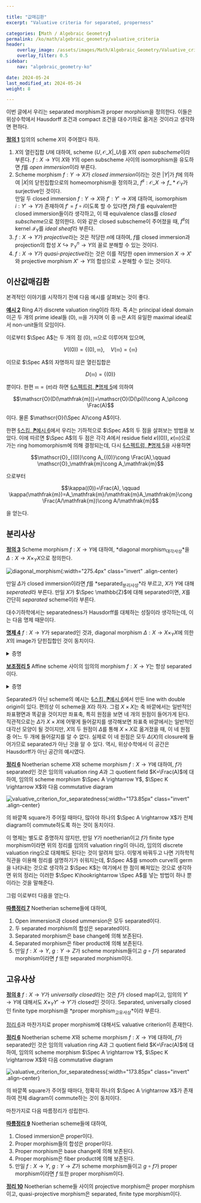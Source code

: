 ```yaml
---

title: "값매김환"
excerpt: "Valuative criteria for separated, properness"

categories: [Math / Algebraic Geometry]
permalink: /ko/math/algebraic_geometry/valuative_criteria
header:
    overlay_image: /assets/images/Math/Algebraic_Geometry/Valuative_criteria.png
    overlay_filter: 0.5
sidebar: 
    nav: "algebraic_geometry-ko"

date: 2024-05-24
last_modified_at: 2024-05-24
weight: 8

---
```


이번 글에서 우리는 separated morphism과 proper morphism을 정의한다. 이들은 위상수학에서 Hausdorff 조건과 compact 조건을 대수기하로 옮겨온 것이라고 생각하면 편하다. 

<div class="definition" markdown="1">

<ins id="def1">**정의 1**</ins> 임의의 scheme $X$이 주어졌다 하자.

1. $X$의 열린집합 $U$에 대하여, scheme $(U, \mathcal{O}\_X\vert\_U)$를 $X$의 *open subscheme*이라 부른다. $f:X \rightarrow Y$이 $X$와 $Y$의 open subscheme 사이의 isomorphism을 유도하면 $f$를 *open immersion*이라 부른다.
2. Scheme morphism $f:Y \rightarrow X$가 *closed immersion*이라는 것은 $\lvert Y\rvert$가 $f$에 의하여 $\lvert X\rvert$의 닫힌집합으로의 homeomorphism을 정의하고, $f^\sharp: \mathcal{O}\_X \rightarrow f\_\ast \mathcal{O}_Y$가 surjective인 것이다.  
만일 두 closed immersion $f:Y \rightarrow X$와 $f': Y' \rightarrow X$에 대하여, isomorphism $i:Y' \rightarrow Y$가 존재하여 $f'=f\circ i$이도록 할 수 있다면 $f$와 $f'$를 equivalent한 closed immersion들이라 생각하고, 이 때 equivalence class를 *closed subscheme*으로 정의한다. 이와 같은 closed subscheme이 주어졌을 때, $f^\sharp$의 kernel $\mathcal{I}_Y$를 *ideal sheaf*라 부른다. 
3. $f:X \rightarrow Y$가 *projective*라는 것은 적당한 $n$에 대하여, $f$를 closed immersion과 projection의 합성 $X\hookrightarrow \mathbb{P}^n_Y \rightarrow Y$의 꼴로 분해할 수 있는 것이다. 
4. $f:X \rightarrow Y$가 *quasi-projective*라는 것은 이를 적당한 open immersion $X \rightarrow X'$와 projective morphism $X' \rightarrow Y$의 합성으로 ㅅ분해할 수 있는 것이다. 

</div>

## 이산값매김환

본격적인 이야기를 시작하기 전에 다음 예시를 살펴보는 것이 좋다. 

<div class="example" markdown="1">

<ins id="ex2">**예시 2**</ins> Ring $A$가 discrete valuation ring이라 하자. 즉 $A$는 principal ideal domain이곤 두 개의 prime ideal들 $(0)$, $\mathfrak{m}$을 가지며 이 중 $\mathfrak{m}$은 $A$의 유일한 maximal ideal로서 non-unit들의 모임이다. 

이로부터 $\Spec A$는 두 개의 점 $(0)$, $\mathfrak{m}$으로 이루어져 있으며,

$$V((0))=\{(0),\mathfrak{m}\},\quad V(\mathfrak{m})=\{\mathfrak{m}\}$$

이므로 $\Spec A$의 자명하지 않은 열린집합은

$$D(\mathfrak{m})=\{(0)\}$$

뿐이다. 한편 $\mathfrak{m}=(\pi)$라 하면 [§스펙트럼, ⁋명제 5](/ko/math/algebraic_geometry/spectrums#prop5)에 의하여

$$\mathscr{O}(D(\mathfrak{m}))=\mathscr{O}(D(\pi))\cong A_\pi\cong \Frac(A)$$

이다. 물론 $\mathscr{O}(\Spec A)\cong A$이다. 

한편 [§스킴, ⁋예시 6](/ko/math/algebraic_geometry/schemes#ex6)에서 우리는 기하적으로 $\Spec A$의 두 점을 살펴보는 방법을 보았다. 이에 따르면 $\Spec A$의 두 점은 각각 $A$에서 residue field $\kappa((0))$, $\kappa(\mathfrak{m})$으로 가는 ring homomorphism에 의해 결정되는데, 다시 [§스펙트럼, ⁋명제 5](/ko/math/algebraic_geometry/spectrums#prop5)을 사용하면

$$\mathscr{O}_{(0)}\cong A_{(0)}\cong \Frac(A),\qquad \mathscr{O}_\mathfrak{m}\cong A_\mathfrak{m}$$

으로부터 

$$\kappa((0))=\Frac(A), \qquad \kappa(\mathfrak{m})=A_\mathfrak{m}/\mathfrak{m}A_\mathfrak{m}\cong \Frac(A/\mathfrak{m})\cong A/\mathfrak{m}$$

을 얻는다. 

</div>

## 분리사상

<div class="definition" markdown="1">

<ins id="def3">**정의 3**</ins> Scheme morphism $f:X \rightarrow Y$에 대하여, *diagonal morphism<sub>대각사상</sub>*을 $\Delta: X \rightarrow X \times_Y X$으로 정의한다. 

![diagonal_morphism](/assets/images/Math/Algebraic_Geometry/Valuative_criteria-1.png){:width="275.4px" class="invert" .align-center}

만일 $\Delta$가 closed immersion이라면 $f$를 *separated<sub>분리사상</sub>*라 부르고, $X$가 $Y$에 대해 *seperated*라 부른다. 만일 $X$가 $\Spec \mathbb{Z}$에 대해 separated이면, $X$를 간단히 *separated* scheme이라 부른다.

</div>

대수기하학에서는 separatedness가 Hausdorff를 대체하는 성질이라 생각하는데, 이는 다음 명제 때문이다.

<div class="proposition" markdown="1">

<ins id="prop4">**명제 4**</ins> $f:X \rightarrow Y$가 separated인 것과, diagonal morphism $\Delta: X \rightarrow X\times_YX$에 의한 $X$의 image가 닫힌집합인 것이 동치이다.

</div>
<details class="proof" markdown="1">
<summary>증명</summary>

정의에 의하여 $f$가 separated라면 $\Delta(X)$가 닫혀있음은 자명하다. 따라서 $\Delta(X)$가 closed임을 가정하고, $\Delta$가 closed immersion임을 보여야 한다. $\Delta(X)$가 $X\times_YX$의 닫힌집합이 되는 것은 자명하므로, $\mathcal{O}\_{X\times\_YX} \rightarrow \Delta_\ast \mathcal{O}_X$가 surjective임을 보이면 충분하다. 한편 sheaf morphism의 surjectivity는 stalk 위에서 체크할 수 있다. 임의의 $p\in X$를 택하자. 그럼 우선 $p$의 open affine subset $U$를 택할 수 있으며, 필요하다면 $U$를 제한하여 $f(U)$가 $Y$의 어떠한 open affine subset $V$에 속하도록 할 수 있다. 그럼 $U\times_VU$는 $\Delta(p)$의 open neighborhood이며, 이 위에서 $\Delta: U \rightarrow U\times_VU$는 다음의 [보조정리 4](#lem4)에 의하여 closed immersion이 되고, 증명이 완료된다.

</details>

<div class="proposition" markdown="1">

<ins id="lem5">**보조정리 5**</ins> Affine scheme 사이의 임의의 morphism $f:X \rightarrow Y$는 항상 separated이다.

</div>
<details class="proof" markdown="1">
<summary>증명</summary>

$X=\Spec A, Y=\Spec B$라 하면 $\Delta$가 ring homomorphism 

$$A\otimes_BA \rightarrow A;\quad a\otimes a'\mapsto aa'$$

으로부터 유도되며, 이것이 surjective이므로 자명하다. 

</details>

Separated가 아닌 scheme의 예시는 [§스킴, ⁋예시 6](/ko/math/algebraic_geometry/schemes#ex6)에서 만든 line with double origin이 있다. 편의상 이 scheme을 $X$라 하자. 그럼 $X\times X$는 축 바깥에서는 일반적인 좌표평면과 똑같을 것이지만 좌표축, 특히 원점을 보면 네 개의 원점이 들어가게 된다. 직관적으로는 $\Delta$가 
$X\times X$에 어떻게 들어갈지를 생각해보면 좌표축 바깥에서는 일반적인 대각선 모양이 될 것이지만, $X$의 두 원점이 $\Delta$를 통해 $X\times X$로 옮겨졌을 때, 이 네 원점 중 어느 두 개에 들어갈지를 알 수 없다. 실제로 이 네 원점은 모두 $\Delta(X)$의 closure에 들어가므로 separated가 아닌 것을 알 수 있다. 역시, 위상수학에서 이 공간은 Hausdorff가 아닌 공간의 예시였다. 

<div class="proposition" markdown="1">

<ins id="thm6">**정리 6**</ins> Noetherian scheme $X$와 scheme morphism $f:X \rightarrow Y$에 대하여, $f$가 separated인 것은 임의의 valuation ring $A$과 그 quotient field $K=\Frac(A)$에 대하여, 임의의 scheme morphism $\Spec A \rightarrow Y$, $\Spec K \rightarrow X$와 다음 commutative diagram

![valuative_criterion_for_separatedness](/assets/images/Math/Algebraic_Geometry/Valuative_criteria-2.png){:width="173.85px" class="invert" .align-center}

의 바깥쪽 square가 주어질 때마다, 많아야 하나의 $\Spec A \rightarrow X$가 전체 diagram이 commute하도록 하는 것이 동치이다.

</div>

이 명제는 별도로 증명하지 않지만, 만일 $Y$가 noetherian이고 $f$가 finite type morphism이라면 위의 정리를 임의의 valuation ring이 아니라, 임의의 discrete valuation ring으로 대체해도 된다는 것이 알려져 있다. 이렇게 바꿔두고 나면 기하학적 직관을 이용해 정리를 설명하기가 쉬워지는데, $\Spec A$를 smooth curve의 germ을 나타내는 것으로 생각하고 $\Spec K$는 여기에서 한 점이 빠져있는 것으로 생각하면 위의 정리는 이러한 $\Spec K\hookrightarrow \Spec A$를 넣는 방법이 하나 뿐이라는 것을 말해준다. 

그럼 이로부터 다음을 얻는다.

<div class="proposition" markdown="1">

<ins id="cor7">**따름정리 7**</ins> Noetherian scheme들에 대하여, 

1. Open immersion과 closed ummersion은 모두 separated이다. 
2. 두 separated morphism의 합성은 separated이다.
3. Separated morphism은 base change에 의해 보존된다.
4. Separated morphism은 fiber product에 의해 보존된다.
5. 만일 $f:X \rightarrow Y$, $g:Y \rightarrow Z$가 scheme morphism들이고 $g\circ f$가 separated morphism이라면 $f$ 또한 separated morphism이다.

</div>

## 고유사상

<div class="definition" markdown="1">

<ins id="def8">**정의 8**</ins> $f:X \rightarrow Y$가 *universally closed*라는 것은 $f$가 closed map이고, 임의의 $Y' \rightarrow Y$에 대해서도 $X\times_Y Y' \rightarrow Y'$가 closed인 것이다. Separated, universally closed인 finite type morphism을 *proper morphism<sub>고유사상</sub>*이라 부른다. 

</div>

[정리 6](#thm6)과 마찬가지로 proper morphism에 대해서도 valuative criterion이 존재한다.

<div class="proposition" markdown="1">

<ins id="thm6">**정리 6**</ins> Noetherian scheme $X$와 scheme morphism $f:X \rightarrow Y$에 대하여, $f$가 separated인 것은 임의의 valuation ring $A$과 그 quotient field $K=\Frac(A)$에 대하여, 임의의 scheme morphism $\Spec A \rightarrow Y$, $\Spec K \rightarrow X$와 다음 commutative diagram

![valuative_criterion_for_separatedness](/assets/images/Math/Algebraic_Geometry/Valuative_criteria-2.png){:width="173.85px" class="invert" .align-center}

의 바깥쪽 square가 주어질 때마다, 정확히 하나의 $\Spec A \rightarrow X$가 존재하여 전체 diagram이 commute하는 것이 동치이다.

</div>

마찬가지로 다음 따름정리가 성립한다.

<div class="proposition" markdown="1">

<ins id="cor9">**따름정리 9**</ins> Noetherian scheme들에 대하여,

1. Closed immersion은 proper이다.
2. Proper morphism들의 합성은 proper이다. 
3. Proper morphism은 base change에 의해 보존된다.
4. Proper morphism은 fiber product에 의해 보존된다.
5. 만일 $f:X \rightarrow Y$, $g:Y \rightarrow Z$가 scheme morphism들이고 $g\circ f$가 proper morphism이라면 $f$ 또한 proper morphism이다.

</div>

<div class="proposition" markdown="1">

<ins id="thm10">**정리 10**</ins> Noetherian scheme들 사이의 projective morphism은 proper morphism이고, quasi-projective morphism은 separated, finite type morphism이다. 

</div>